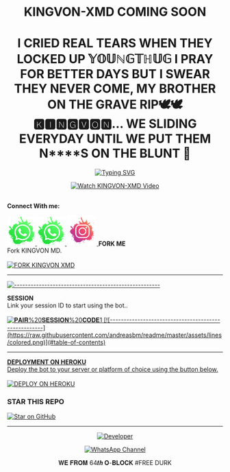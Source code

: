 <h1 align="center">KINGVON-XMD COMING SOON</h1>

<h1 align="center">I CRIED REAL TEARS WHEN THEY LOCKED UP 𝕐𝕆𝕌ℕ𝔾𝕋ℍ𝕌𝔾 I PRAY FOR BETTER DAYS BUT I SWEAR THEY NEVER COME, MY BROTHER ON THE GRAVE RIP🕊️🕊️ 🅺🅸🅽🅶🆅🅾🅽... WE SLIDING EVERYDAY UNTIL WE PUT THEM N****S ON THE BLUNT 🔫</h1>

<p align="center">
  <a href="https://files.catbox.moe/mzhbx7.mp4" target="_blank">
    <img src="https://readme-Typing-svg.demolab.com?font=Black+Ops+One&size=50&pause=1000&color=1BAFBAFF&center=true&width=910&height=100&lines=KINGVON+MD+BOT+BEST+WA+BOT;CREATED+BY+KINGVON+TECH;BOT+DATE+??.04.2025" alt="Typing SVG" />
  </a>
</p>

<p align="center">
  <a href="https://files.catbox.moe/mzhbx7.mp4" target="_blank">
    <img src="https://files.catbox.moe/mtvyj5.jpg" alt="Watch KINGVON-XMD Video" width="800" />
  </a>
</p>

##



<p> <b>Connect With me:</b></p>
<p>
<a href="https://wa.me/254720326316"> <img src="https://raw.githubusercontent.com/shizothetechie/database/main/icon/WhatsApp.png" width="13%"> </a>
  <a href="https://whatsapp.com/channel/0029Vb5tbcZEKyZEHbicrV1y"> <img src="https://raw.githubusercontent.com/shizothetechie/database/main/icon/WhatsApp.png" width="13%"> </a>
    <a href="https://www.instagram.com/silver._.tosh?igsh=MXJ1YjYxeGQ4ZXB6bA=="> <img src="https://raw.githubusercontent.com/shizothetechie/database/main/icon/Instagram2.png" width="14%"> </a>
    
  
<td align="center">
      <b>FORK ME</b><br>
      Fork KINGVON MD.
      <br><br>
      <a href="https://github.com/SilverTosh/KINGVON-XMD/fork">
        <img src="https://img.shields.io/badge/FORK ME🇰🇪-green" alt="FORK KINGVON XMD" width="200">
      </a>
    </td>
    
  ***
    
  [![-----------------------------------------------------](https://raw.githubusercontent.com/andreasbm/readme/master/assets/lines/colored.png)](#table-of-contents)

  
  <td align="center">
      <b>SESSION</b><br>
      Link your session ID to start using the bot..
      <br><br>
      <a href="https://von-pxei.onrender.com">
        <img src="https://img.shields.io/badge/𝐏𝐀𝐈𝐑%20𝐒𝐄𝐒𝐒𝐈𝐎𝐍%20code-white" alt="𝐏𝐀𝐈𝐑%20𝐒𝐄𝐒𝐒𝐈𝐎𝐍%20𝐂𝐎𝐃𝐄1" width="200">
[![-----------------------------------------------------]
(https://raw.githubusercontent.com/andreasbm/readme/master/assets/lines/colored.png)](#table-of-contents)
    
  ***
  
  <td align="center">
      <b>DEPLOYMENT ON HEROKU</b><br>
      Deploy the bot to your server or platform of choice using the button below.
      <br><br>
      <a href="https://dashboard.heroku.com/new?button-url=https://github.com/SilverTosh/KINGVON-XMD&template=https://github.com/SilverTosh/KINGVON-XMD.git">
        <img src="https://www.herokucdn.com/deploy/button.svg" alt="DEPLOY ON HEROKU">
      </a>
    </td>
  </tr>
</table>
    
### STAR THIS REPO
[![Star on GitHub](https://img.shields.io/badge/⭐🇰🇪%20Star%20on%20GitHub-red?style=for-the-badge)](https://github.com/SilverTosh/KINGVON-XMD)

***

<p align="center">
  <a href="https://github.com/SilverTosh"><img title="Developer" src="https://img.shields.io/badge/Author-KINGVON%20+254720326316-green.svg?style=for-the-badge&logo=github" /></a>
</p>

<div align="center">
  
[![WhatsApp Channel](https://img.shields.io/badge/Join-WhatsApp%20Channel-25D366?style=for-the-badge&logo=whatsapp)](https://whatsapp.com/channel/0029Vb5tbcZEKyZEHbicrV1y)
</div>

<div align="center">
𝐖𝐄 𝐅𝐑𝐎𝐌 64𝒕𝒉 𝐎-𝐁𝐋𝐎𝐂𝐊
#FREE DURK
